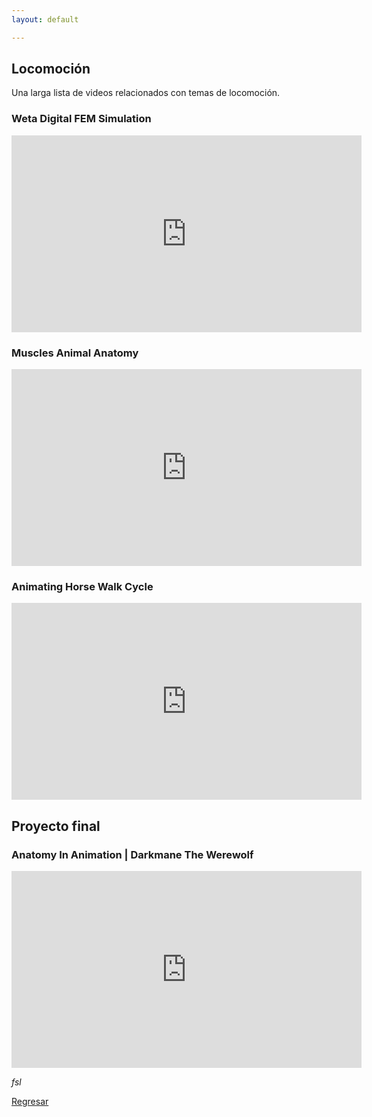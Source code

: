 ```yaml
---
layout: default

---
```


## Locomoción

Una larga lista de videos relacionados con temas de locomoción.



### Weta Digital FEM Simulation

<iframe width="560" height="315" src="https://www.youtube.com/embed/YncZtLaZ6kQ?si=6kEFNs4K053JoVaI" title="YouTube video player" frameborder="0" allow="accelerometer; autoplay; clipboard-write; encrypted-media; gyroscope; picture-in-picture; web-share" allowfullscreen></iframe>



### Muscles Animal Anatomy

<iframe width="560" height="315" src="https://www.youtube.com/embed/AwWG4-J7K5M?si=H33y8YQ7zgnO952v" title="YouTube video player" frameborder="0" allow="accelerometer; autoplay; clipboard-write; encrypted-media; gyroscope; picture-in-picture; web-share" allowfullscreen></iframe>


### Animating Horse Walk Cycle
<iframe width="560" height="315" src="https://www.youtube.com/embed/INQx-Lzs8mU?si=uEO98I5EolvzUCJP" title="YouTube video player" frameborder="0" allow="accelerometer; autoplay; clipboard-write; encrypted-media; gyroscope; picture-in-picture; web-share" allowfullscreen></iframe>

## Proyecto final
### Anatomy In Animation | Darkmane The Werewolf

<iframe width="560" height="315" src="https://www.youtube.com/embed/kpvjkpuu5QA?si=r4eb7T3GiIXowE4a" title="YouTube video player" frameborder="0" allow="accelerometer; autoplay; clipboard-write; encrypted-media; gyroscope; picture-in-picture; web-share" allowfullscreen></iframe>





_fsl_

[Regresar](./)

